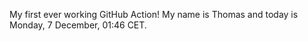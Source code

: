 My first ever working GitHub Action!
My name is Thomas and today is Monday, 7 December, 01:46 CET. 
